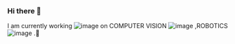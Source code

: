 ### Hi there 👋
 
I am currently working ![image](https://github.com/hussains72/hussains72/assets/72862982/a610db0c-959f-4be5-93ff-981e376fb105)
 on COMPUTER VISION ![image](https://github.com/hussains72/hussains72/assets/72862982/67c84ebe-943d-4e5a-98f2-189b87eddca9)
,ROBOTICS ![image](https://github.com/hussains72/hussains72/assets/72862982/c89c0018-1390-4eb7-ad97-c77c4d444378)
.🤪

<!--
**hussains72/hussains72** is a ✨ _special_ ✨ repository because its `README.md` (this file) appears on your GitHub profile.

Here are some ideas to get you started:

- 🔭 I’m currently working on ...
- 🌱 I’m currently learning ...
- 👯 I’m looking to collaborate on ...
- 🤔 I’m looking for help with ...
- 💬 Ask me about ...
- 📫 How to reach me: ...
- 😄 Pronouns: ...
- ⚡ Fun fact: ...
-->
